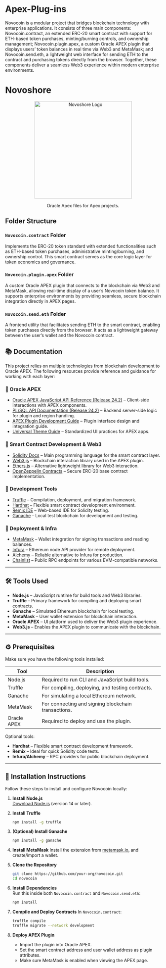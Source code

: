 
# Apex-Plug-ins
Novocoin is a modular project that bridges blockchain technology with enterprise applications. It consists of three main components: Novocoin.contract, an extended ERC-20 smart contract with support for ETH-based token purchases, minting/burning controls, and ownership management; Novocoin.plugin.apex, a custom Oracle APEX plugin that displays users’ token balances in real time via Web3 and MetaMask; and Novocoin.send.eth, a lightweight web interface for sending ETH to the contract and purchasing tokens directly from the browser. Together, these components deliver a seamless Web3 experience within modern enterprise environments.

# Novoshore
<p align="center">
  <a href="https://www.novoshore.com/" target="blank"><img src="https://www.novoshore.com/wp-content/uploads/2018/08/n-ugly-3-e1534939287262.png" width="315" alt="Novoshore Logo" /></a>
</p>
<p align="center">Oracle Apex files for Apex projects.</p>

## Folder Structure

### `Novocoin.contract` Folder
Implements the ERC-20 token standard with extended functionalities such as ETH-based token purchases, administrative minting/burning, and ownership control. This smart contract serves as the core logic layer for token economics and governance.

### `Novocoin.plugin.apex` Folder
A custom Oracle APEX plugin that connects to the blockchain via Web3 and MetaMask, allowing real-time display of a user’s Novocoin token balance. It supports enterprise environments by providing seamless, secure blockchain integration directly in APEX pages.

### `Novocoin.send.eth` Folder
A frontend utility that facilitates sending ETH to the smart contract, enabling token purchases directly from the browser. It acts as a lightweight gateway between the user’s wallet and the Novocoin contract.

## 📚 Documentation

This project relies on multiple technologies from blockchain development to Oracle APEX. The following resources provide reference and guidance for working with each layer:

### 🔗 Oracle APEX
- [Oracle APEX JavaScript API Reference (Release 24.2)](https://docs.oracle.com/en/database/oracle/apex/24.2/aexjs/index.html) – Client-side interactions with APEX components.
- [PL/SQL API Documentation (Release 24.2)](https://docs.oracle.com/en/database/oracle/apex/24.2/aeapi/toc.htm) – Backend server-side logic for plugin and region handling.
- [APEX Plugin Development Guide](https://docs.oracle.com/en/database/oracle/apex/22.1/htmdb/implementing-plug-ins.html) – Plugin interface design and integration guide.
- [Universal Theme Guide](https://apex.oracle.com/ut/) – Standardized UI practices for APEX apps.

### 🔗 Smart Contract Development & Web3
- [Solidity Docs](https://docs.soliditylang.org/) – Main programming language for the smart contract layer.
- [Web3.js](https://web3js.readthedocs.io/) – Blockchain interaction library used in the APEX plugin.
- [Ethers.js](https://docs.ethers.org/v6/) – Alternative lightweight library for Web3 interaction.
- [OpenZeppelin Contracts](https://docs.openzeppelin.com/contracts/) – Secure ERC-20 base contract implementation.

### 🔗 Development Tools
- [Truffle](https://archive.trufflesuite.com/docs/truffle/) – Compilation, deployment, and migration framework.
- [Hardhat](https://hardhat.org/docs) – Flexible smart contract development environment.
- [Remix IDE](https://remix.ethereum.org/) – Web-based IDE for Solidity testing.
- [Ganache](https://trufflesuite.com/ganache/) – Local test blockchain for development and testing.

### 🔗 Deployment & Infra
- [MetaMask](https://docs.metamask.io/) – Wallet integration for signing transactions and reading balances.
- [Infura](https://docs.infura.io/) – Ethereum node API provider for remote deployment.
- [Alchemy](https://docs.alchemy.com/) – Reliable alternative to Infura for production.
- [Chainlist](https://chainlist.org/) – Public RPC endpoints for various EVM-compatible networks.

---

## 🛠 Tools Used

- **Node.js** – JavaScript runtime for build tools and Web3 libraries.
- **Truffle** – Primary framework for compiling and deploying smart contracts.
- **Ganache** – Simulated Ethereum blockchain for local testing.
- **MetaMask** – User wallet extension for blockchain interaction.
- **Oracle APEX** – UI platform used to deliver the Web3 plugin experience.
- **Web3.js** – Enables the APEX plugin to communicate with the blockchain.

---

## ⚙️ Prerequisites

Make sure you have the following tools installed:

| Tool            | Description                                                        |
|-----------------|--------------------------------------------------------------------|
| Node.js         | Required to run CLI and JavaScript build tools.                    |
| Truffle         | For compiling, deploying, and testing contracts.                   |
| Ganache         | For simulating a local Ethereum network.                           |
| MetaMask        | For connecting and signing blockchain transactions.                |
| Oracle APEX     | Required to deploy and use the plugin.                             |

Optional tools:
- **Hardhat** – Flexible smart contract development framework.
- **Remix** – Ideal for quick Solidity code tests.
- **Infura/Alchemy** – RPC providers for public blockchain deployment.

---

## 🚀 Installation Instructions

Follow these steps to install and configure Novocoin locally:

1. **Install Node.js**  
   [Download Node.js](https://nodejs.org/) (version 14 or later).

2. **Install Truffle**
   ```bash
   npm install -g truffle
   ```

3. **(Optional) Install Ganache**
   ```bash
   npm install -g ganache
   ```

4. **Install MetaMask**
   Install the extension from [metamask.io](https://metamask.io/), and create/import a wallet.

5. **Clone the Repository**
   ```bash
   git clone https://github.com/your-org/novocoin.git
   cd novocoin
   ```

6. **Install Dependencies**  
   Run this inside both `Novocoin.contract` and `Novocoin.send.eth`:
   ```bash
   npm install
   ```

7. **Compile and Deploy Contracts**
   In `Novocoin.contract`:
   ```bash
   truffle compile
   truffle migrate --network development
   ```

8. **Deploy APEX Plugin**
   - Import the plugin into Oracle APEX.
   - Set the smart contract address and user wallet address as plugin attributes.
   - Make sure MetaMask is enabled when viewing the APEX page.